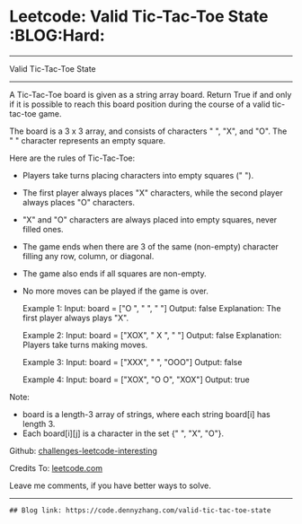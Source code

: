# Leetcode: Valid Tic-Tac-Toe State     :BLOG:Hard:


---

Valid Tic-Tac-Toe State  

---

A Tic-Tac-Toe board is given as a string array board. Return True if and only if it is possible to reach this board position during the course of a valid tic-tac-toe game.  

The board is a 3 x 3 array, and consists of characters " ", "X", and "O".  The " " character represents an empty square.  

Here are the rules of Tic-Tac-Toe:  

-   Players take turns placing characters into empty squares (" ").
-   The first player always places "X" characters, while the second player always places "O" characters.
-   "X" and "O" characters are always placed into empty squares, never filled ones.
-   The game ends when there are 3 of the same (non-empty) character filling any row, column, or diagonal.
-   The game also ends if all squares are non-empty.
-   No more moves can be played if the game is over.

    Example 1:
    Input: board = ["O  ", "   ", "   "]
    Output: false
    Explanation: The first player always plays "X".

    Example 2:
    Input: board = ["XOX", " X ", "   "]
    Output: false
    Explanation: Players take turns making moves.

    Example 3:
    Input: board = ["XXX", "   ", "OOO"]
    Output: false

    Example 4:
    Input: board = ["XOX", "O O", "XOX"]
    Output: true

Note:  

-   board is a length-3 array of strings, where each string board[i] has length 3.
-   Each board[i][j] is a character in the set {" ", "X", "O"}.

Github: [challenges-leetcode-interesting](https://github.com/DennyZhang/challenges-leetcode-interesting/tree/master/valid-tic-tac-toe-state)  

Credits To: [leetcode.com](https://leetcode.com/problems/valid-tic-tac-toe-state/description/)  

Leave me comments, if you have better ways to solve.  

---

    ## Blog link: https://code.dennyzhang.com/valid-tic-tac-toe-state